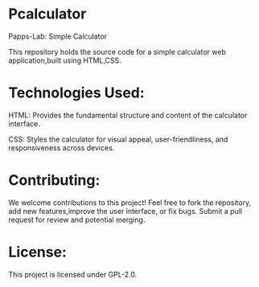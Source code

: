 # Pcalculator
Papps-Lab: Simple Calculator

This repository holds the source code for a simple calculator web application,built using HTML,CSS.

# Technologies Used:

HTML: Provides the fundamental structure and content of the calculator interface.

CSS: Styles the calculator for visual appeal, user-friendliness, and responsiveness across devices.


# Contributing:

We welcome contributions to this project! Feel free to fork the repository, add new features,improve the user interface, or fix bugs. Submit a pull request for review and potential merging.

# License:

This project is licensed under GPL-2.0.
